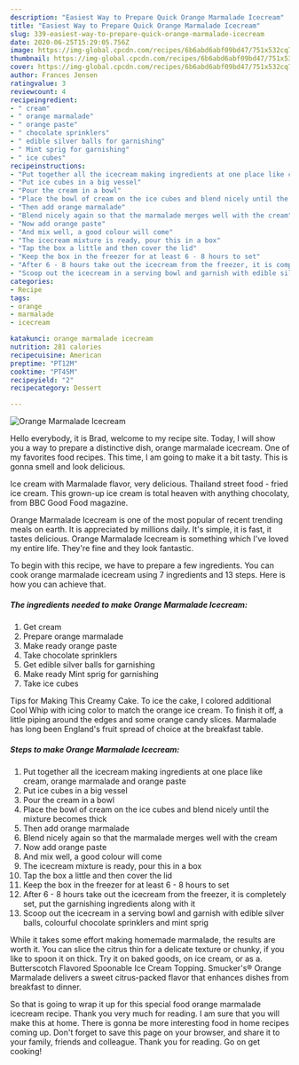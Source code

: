 ```yaml
---
description: "Easiest Way to Prepare Quick Orange Marmalade Icecream"
title: "Easiest Way to Prepare Quick Orange Marmalade Icecream"
slug: 339-easiest-way-to-prepare-quick-orange-marmalade-icecream
date: 2020-06-25T15:29:05.756Z
image: https://img-global.cpcdn.com/recipes/6b6abd6abf09bd47/751x532cq70/orange-marmalade-icecream-recipe-main-photo.jpg
thumbnail: https://img-global.cpcdn.com/recipes/6b6abd6abf09bd47/751x532cq70/orange-marmalade-icecream-recipe-main-photo.jpg
cover: https://img-global.cpcdn.com/recipes/6b6abd6abf09bd47/751x532cq70/orange-marmalade-icecream-recipe-main-photo.jpg
author: Frances Jensen
ratingvalue: 3
reviewcount: 4
recipeingredient:
- " cream"
- " orange marmalade"
- " orange paste"
- " chocolate sprinklers"
- " edible silver balls for garnishing"
- " Mint sprig for garnishing"
- " ice cubes"
recipeinstructions:
- "Put together all the icecream making ingredients at one place like cream, orange marmalade and orange paste"
- "Put ice cubes in a big vessel"
- "Pour the cream in a bowl"
- "Place the bowl of cream on the ice cubes and blend nicely until the mixture becomes thick"
- "Then add orange marmalade"
- "Blend nicely again so that the marmalade merges well with the cream"
- "Now add orange paste"
- "And mix well, a good colour will come"
- "The icecream mixture is ready, pour this in a box"
- "Tap the box a little and then cover the lid"
- "Keep the box in the freezer for at least 6 - 8 hours to set"
- "After 6 - 8 hours take out the icecream from the freezer, it is completely set, put the garnishing ingredients along with it"
- "Scoop out the icecream in a serving bowl and garnish with edible silver balls, colourful chocolate sprinklers and mint sprig"
categories:
- Recipe
tags:
- orange
- marmalade
- icecream

katakunci: orange marmalade icecream 
nutrition: 281 calories
recipecuisine: American
preptime: "PT12M"
cooktime: "PT45M"
recipeyield: "2"
recipecategory: Dessert

---
```



![Orange Marmalade Icecream](https://img-global.cpcdn.com/recipes/6b6abd6abf09bd47/751x532cq70/orange-marmalade-icecream-recipe-main-photo.jpg)

Hello everybody, it is Brad, welcome to my recipe site. Today, I will show you a way to prepare a distinctive dish, orange marmalade icecream. One of my favorites food recipes. This time, I am going to make it a bit tasty. This is gonna smell and look delicious.

Ice cream with Marmalade flavor, very delicious. Thailand street food - fried ice cream. This grown-up ice cream is total heaven with anything chocolaty, from BBC Good Food magazine.

Orange Marmalade Icecream is one of the most popular of recent trending meals on earth. It is appreciated by millions daily. It's simple, it is fast, it tastes delicious. Orange Marmalade Icecream is something which I've loved my entire life. They're fine and they look fantastic.


To begin with this recipe, we have to prepare a few ingredients. You can cook orange marmalade icecream using 7 ingredients and 13 steps. Here is how you can achieve that.

<!--inarticleads1-->

##### The ingredients needed to make Orange Marmalade Icecream:

1. Get  cream
1. Prepare  orange marmalade
1. Make ready  orange paste
1. Take  chocolate sprinklers
1. Get  edible silver balls for garnishing
1. Make ready  Mint sprig for garnishing
1. Take  ice cubes


Tips for Making This Creamy Cake. To ice the cake, I colored additional Cool Whip with icing color to match the orange ice cream. To finish it off, a little piping around the edges and some orange candy slices. Marmalade has long been England&#39;s fruit spread of choice at the breakfast table. 

<!--inarticleads2-->

##### Steps to make Orange Marmalade Icecream:

1. Put together all the icecream making ingredients at one place like cream, orange marmalade and orange paste
1. Put ice cubes in a big vessel
1. Pour the cream in a bowl
1. Place the bowl of cream on the ice cubes and blend nicely until the mixture becomes thick
1. Then add orange marmalade
1. Blend nicely again so that the marmalade merges well with the cream
1. Now add orange paste
1. And mix well, a good colour will come
1. The icecream mixture is ready, pour this in a box
1. Tap the box a little and then cover the lid
1. Keep the box in the freezer for at least 6 - 8 hours to set
1. After 6 - 8 hours take out the icecream from the freezer, it is completely set, put the garnishing ingredients along with it
1. Scoop out the icecream in a serving bowl and garnish with edible silver balls, colourful chocolate sprinklers and mint sprig


While it takes some effort making homemade marmalade, the results are worth it. You can slice the citrus thin for a delicate texture or chunky, if you like to spoon it on thick. Try it on baked goods, on ice cream, or as a. Butterscotch Flavored Spoonable Ice Cream Topping. Smucker&#39;s® Orange Marmalade delivers a sweet citrus-packed flavor that enhances dishes from breakfast to dinner. 

So that is going to wrap it up for this special food orange marmalade icecream recipe. Thank you very much for reading. I am sure that you will make this at home. There is gonna be more interesting food in home recipes coming up. Don't forget to save this page on your browser, and share it to your family, friends and colleague. Thank you for reading. Go on get cooking!
